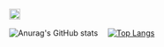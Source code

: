 <p align="left"> 
  <!--<a href="http://twitter.com/yutkat">
    <img height="20" src="https://img.shields.io/twitter/follow/keisuke2000_?label=Twitter&logo=twitter&style=flat" />
  </a>-->
  <a href="https://github.com/AyuAkabane">
    <img height="20" src="https://img.shields.io/github/followers/AyuAkabane?label=follow&logo=github&style=flat" />
  </a>
 </p>
 
![Anurag's GitHub stats](https://github-readme-stats.vercel.app/api?username=AyuAkabane&count_private=true&show_icons=true&theme=cobalt)
   　[![Top Langs](https://github-readme-stats.vercel.app/api/top-langs/?username=AyuAkabane&langs_count=8&theme=cobalt)](https://github.com/anuraghazra/github-readme-stats)  

